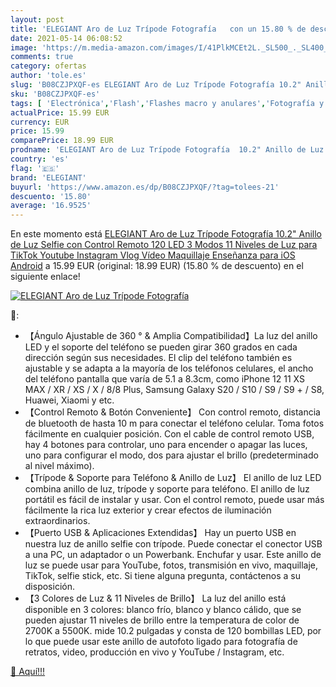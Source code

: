 ```yaml
---
layout: post
title: 'ELEGIANT Aro de Luz Trípode Fotografía   con un 15.80 % de descuento'
date: 2021-05-14 06:08:52
image: 'https://m.media-amazon.com/images/I/41PlkMCEt2L._SL500_._SL400_.jpg'
comments: true
category: ofertas
author: 'tole.es'
slug: 'B08CZJPXQF-es ELEGIANT Aro de Luz Trípode Fotografía 10.2" Anillo de Luz...'
sku: 'B08CZJPXQF-es'
tags: [ 'Electrónica','Flash','Flashes macro y anulares','Fotografía y videocámaras','android','elegiant', ]
actualPrice: 15.99 EUR
currency: EUR
price: 15.99
comparePrice: 18.99 EUR
prodname: 'ELEGIANT Aro de Luz Trípode Fotografía  10.2" Anillo de Luz Selfie con Control Remoto 120 LED 3 Modos 11 Niveles de Luz para TikTok Youtube Instagram Vlog Vídeo Maquillaje Enseñanza para iOS Android'
country: 'es'
flag: '🇪🇸'
brand: 'ELEGIANT'
buyurl: 'https://www.amazon.es/dp/B08CZJPXQF/?tag=tolees-21'
descuento: '15.80'
average: '16.9525'
---
```


En este momento está [ELEGIANT Aro de Luz Trípode Fotografía  10.2" Anillo de Luz Selfie con Control Remoto 120 LED 3 Modos 11 Niveles de Luz para TikTok Youtube Instagram Vlog Vídeo Maquillaje Enseñanza para iOS Android](https://www.amazon.es/dp/B08CZJPXQF/?tag=tolees-21) a 15.99 EUR (original: 18.99 EUR) (15.80 %  de descuento) en el siguiente enlace!

[![ELEGIANT Aro de Luz Trípode Fotografía  ](https://m.media-amazon.com/images/I/41PlkMCEt2L._SL500_._SL400_.jpg)](https://www.amazon.es/dp/B08CZJPXQF/?tag=tolees-21)

🔎:

- 【Ángulo Ajustable de 360 ​​° & Amplia Compatibilidad】La luz del anillo LED y el soporte del teléfono se pueden girar 360 grados en cada dirección según sus necesidades. El clip del teléfono también es ajustable y se adapta a la mayoría de los teléfonos celulares, el ancho del teléfono pantalla que varía de 5.1 a 8.3cm, como iPhone 12 11 XS MAX / XR / XS / X / 8/8 Plus, Samsung Galaxy S20 / S10 / S9 / S9 + / S8, Huawei, Xiaomi y etc.
- 【Control Remoto & Botón Conveniente】 Con control remoto, distancia de bluetooth de hasta 10 m para conectar el teléfono celular. Toma fotos fácilmente en cualquier posición. Con el cable de control remoto USB, hay 4 botones para controlar, uno para encender o apagar las luces, uno para configurar el modo, dos para ajustar el brillo (predeterminado al nivel máximo).
- 【Trípode & Soporte para Teléfono & Anillo de Luz】 El anillo de luz LED combina anillo de luz, trípode y soporte para teléfono. El anillo de luz portátil es fácil de instalar y usar. Con el control remoto, puede usar más fácilmente la rica luz exterior y crear efectos de iluminación extraordinarios.
- 【Puerto USB & Aplicaciones Extendidas】 Hay un puerto USB en nuestra luz de anillo selfie con trípode. Puede conectar el conector USB a una PC, un adaptador o un Powerbank. Enchufar y usar. Este anillo de luz se puede usar para YouTube, fotos, transmisión en vivo, maquillaje, TikTok, selfie stick, etc. Si tiene alguna pregunta, contáctenos a su disposición.
- 【3 Colores de Luz & 11 Niveles de Brillo】 La luz del anillo está disponible en 3 colores: blanco frío, blanco y blanco cálido, que se pueden ajustar 11 niveles de brillo entre la temperatura de color de 2700K a 5500K. mide 10.2 pulgadas y consta de 120 bombillas LED, por lo que puede usar este anillo de autofoto ligado para fotografía de retratos, video, producción en vivo y YouTube / Instagram, etc.

[🛒 Aquí!!!](https://www.amazon.es/dp/B08CZJPXQF/?tag=tolees-21)
